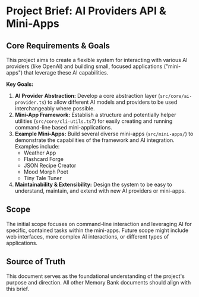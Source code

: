# Project Brief: AI Providers API & Mini-Apps

## Core Requirements & Goals

This project aims to create a flexible system for interacting with various AI providers (like OpenAI) and building small, focused applications ("mini-apps") that leverage these AI capabilities.

**Key Goals:**

1.  **AI Provider Abstraction:** Develop a core abstraction layer (`src/core/ai-provider.ts`) to allow different AI models and providers to be used interchangeably where possible.
2.  **Mini-App Framework:** Establish a structure and potentially helper utilities (`src/core/cli-utils.ts`?) for easily creating and running command-line based mini-applications.
3.  **Example Mini-Apps:** Build several diverse mini-apps (`src/mini-apps/`) to demonstrate the capabilities of the framework and AI integration. Examples include:
    - Weather App
    - Flashcard Forge
    - JSON Recipe Creator
    - Mood Morph Poet
    - Tiny Tale Tuner
4.  **Maintainability & Extensibility:** Design the system to be easy to understand, maintain, and extend with new AI providers or mini-apps.

## Scope

The initial scope focuses on command-line interaction and leveraging AI for specific, contained tasks within the mini-apps. Future scope might include web interfaces, more complex AI interactions, or different types of applications.

## Source of Truth

This document serves as the foundational understanding of the project's purpose and direction. All other Memory Bank documents should align with this brief.
